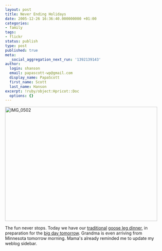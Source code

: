 ```yaml
---
layout: post
title: Never Ending Holidays
date: 2005-12-26 16:36:40.000000000 +01:00
categories:
- family
tags:
- flickr
status: publish
type: post
published: true
meta:
  _social_aggregation_next_run: '1392139143'
author:
  login: shanson
  email: papascott-wp@gmail.com
  display_name: PapaScott
  first_name: Scott
  last_name: Hanson
excerpt: !ruby/object:Hpricot::Doc
  options: {}
---
```

<p><a href="http://www.flickr.com/photos/papascott/77662895/" title="Photo Sharing"><img src="https://static.flickr.com/42/77662895_157b2cdf29.jpg" width="500" height="375" alt="IMG_0502" /></a></p>
<p>The fun never stops. Today we have our <a href="https://www.papascott.de/archives/1999/12/30/" title="PapaScott &raquo; 1999 &raquo; December &raquo; 30">traditional</a> <a href="https://www.papascott.de/archives/2003/12/26/goose-dinner/" title="PapaScott &raquo; Blog Archive &raquo; Goose Dinner">goose leg dinner</a>, in preparation for the <a href="https://www.papascott.de/archives/1999/12/27/christopher-ryan-hanson/" title="PapaScott &raquo; Blog Archive &raquo; Christopher Ryan Hanson">big day tomorrow</a>. Grandma is even arriving from Minnesota tomorrow morning. Mama's already reminded me to update my weblog sidebar.</p>
